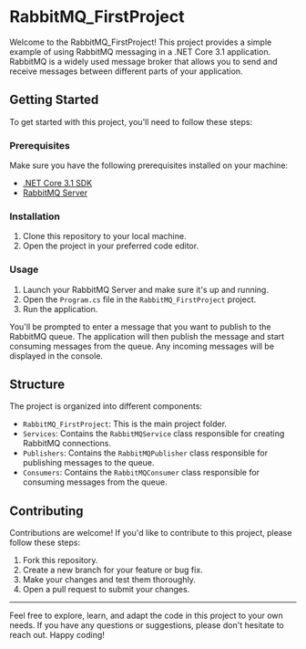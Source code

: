 # RabbitMQ_FirstProject

Welcome to the RabbitMQ_FirstProject! This project provides a simple example of using RabbitMQ messaging in a .NET Core 3.1 application. RabbitMQ is a widely used message broker that allows you to send and receive messages between different parts of your application.

## Getting Started

To get started with this project, you'll need to follow these steps:

### Prerequisites

Make sure you have the following prerequisites installed on your machine:

- [.NET Core 3.1 SDK](https://dotnet.microsoft.com/download/dotnet-core/3.1)
- [RabbitMQ Server](https://www.rabbitmq.com/download.html)

### Installation

1. Clone this repository to your local machine.
2. Open the project in your preferred code editor.

### Usage

1. Launch your RabbitMQ Server and make sure it's up and running.
2. Open the `Program.cs` file in the `RabbitMQ_FirstProject` project.
3. Run the application.

You'll be prompted to enter a message that you want to publish to the RabbitMQ queue. The application will then publish the message and start consuming messages from the queue. Any incoming messages will be displayed in the console.

## Structure

The project is organized into different components:

- `RabbitMQ_FirstProject`: This is the main project folder.
- `Services`: Contains the `RabbitMQService` class responsible for creating RabbitMQ connections.
- `Publishers`: Contains the `RabbitMQPublisher` class responsible for publishing messages to the queue.
- `Consumers`: Contains the `RabbitMQConsumer` class responsible for consuming messages from the queue.

## Contributing

Contributions are welcome! If you'd like to contribute to this project, please follow these steps:

1. Fork this repository.
2. Create a new branch for your feature or bug fix.
3. Make your changes and test them thoroughly.
4. Open a pull request to submit your changes.

---

Feel free to explore, learn, and adapt the code in this project to your own needs. If you have any questions or suggestions, please don't hesitate to reach out. Happy coding!
